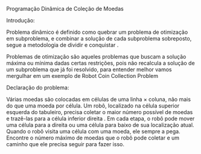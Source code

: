 Programação Dinâmica de Coleção de Moedas


Introdução:

Problema dinâmico é definido como quebrar um problema de otimização em subproblema, e combinar a solução de cada subproblema sobreposto, segue a metodologia de dividir e conquistar .

Problemas de otimização são aqueles problemas que buscam a solução máxima ou mínima dadas certas restrições, pois não recalcula a solução de um subproblema que já foi resolvido, para entender melhor vamos mergulhar em um exemplo de Robot Coin Collection Problem

Declaração do problema:

Várias moedas são colocadas em células de uma linha × coluna, não mais do que uma moeda por célula. Um robô, localizado na célula superior esquerda do tabuleiro, precisa coletar o maior número possível de moedas e trazê-las para a célula inferior direita . Em cada etapa, o robô pode mover uma célula para a direita ou uma célula para baixo de sua localização atual. Quando o robô visita uma célula com uma moeda, ele sempre a pega. Encontre o número máximo de moedas que o robô pode coletar e um caminho que ele precisa seguir para fazer isso.
